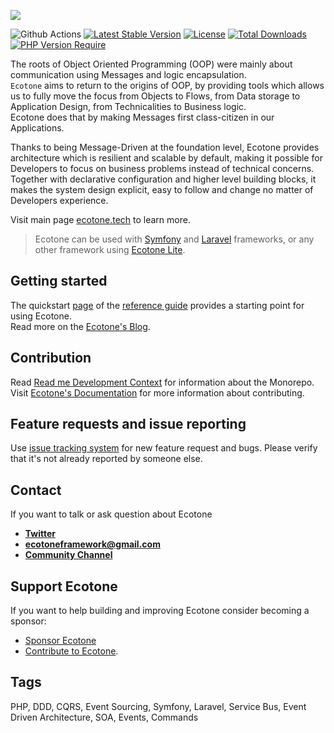<p align="left"><a href="https://ecotone.tech" target="_blank">
    <img src="https://github.com/ecotoneframework/ecotone-dev/blob/main/ecotone_small.png?raw=true">
</a></p>

![Github Actions](https://github.com/ecotoneFramework/ecotone-dev/actions/workflows/split-testing.yml/badge.svg)
[![Latest Stable Version](https://poser.pugx.org/ecotone/ecotone/v/stable)](https://packagist.org/packages/ecotone/ecotone)
[![License](https://poser.pugx.org/ecotone/ecotone/license)](https://packagist.org/packages/ecotone/ecotone)
[![Total Downloads](https://img.shields.io/packagist/dt/ecotone/ecotone)](https://packagist.org/packages/ecotone/ecotone)
[![PHP Version Require](https://img.shields.io/packagist/dependency-v/ecotone/ecotone/php.svg)](https://packagist.org/packages/ecotone/ecotone)

The roots of Object Oriented Programming (OOP) were mainly about communication using Messages and logic encapsulation.   
`Ecotone` aims to return to the origins of OOP, by providing tools which allows us to fully move the focus from Objects to Flows, from Data storage to Application Design, from Technicalities to Business logic.  
Ecotone does that by making Messages first class-citizen in our Applications.

Thanks to being Message-Driven at the foundation level, Ecotone provides architecture which is resilient and scalable by default, making it possible for Developers to focus on business problems instead of technical concerns.      
Together with declarative configuration and higher level building blocks, it makes the system design explicit, easy to follow and change no matter of Developers experience.     

Visit main page [ecotone.tech](https://ecotone.tech) to learn more.

> Ecotone can be used with [Symfony](https://docs.ecotone.tech/modules/symfony-ddd-cqrs-event-sourcing) and [Laravel](https://docs.ecotone.tech/modules/laravel-ddd-cqrs-event-sourcing) frameworks, or any other framework using [Ecotone Lite](https://docs.ecotone.tech/install-php-service-bus#install-ecotone-lite-no-framework).

## Getting started

The quickstart [page](https://docs.ecotone.tech/quick-start) of the 
[reference guide](https://docs.ecotone.tech) provides a starting point for using Ecotone.  
Read more on the [Ecotone's Blog](https://blog.ecotone.tech).

## Contribution

Read [Read me Development Context](./readme-development-context.md) for information about the Monorepo.
Visit [Ecotone's Documentation](https://docs.ecotone.tech/messaging/contributing-to-ecotone) for more information about contributing.

## Feature requests and issue reporting

Use [issue tracking system](https://github.com/ecotoneframework/ecotone/issues) for new feature request and bugs. 
Please verify that it's not already reported by someone else.

## Contact

If you want to talk or ask question about Ecotone

- [**Twitter**](https://twitter.com/EcotonePHP)
- **ecotoneframework@gmail.com**
- [**Community Channel**](https://discord.gg/CctGMcrYnV)

## Support Ecotone

If you want to help building and improving Ecotone consider becoming a sponsor:

- [Sponsor Ecotone](https://github.com/sponsors/dgafka)
- [Contribute to Ecotone](https://github.com/ecotoneframework/ecotone-dev).

## Tags

PHP, DDD, CQRS, Event Sourcing, Symfony, Laravel, Service Bus, Event Driven Architecture, SOA, Events, Commands
